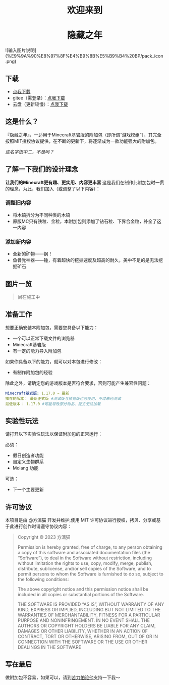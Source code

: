 <h1 align="center">欢迎来到</h1>
<h1 align="center">隐藏之年</h1>
![输入图片说明](%E9%9A%90%E8%97%8F%E4%B9%8B%E5%B9%B4%20BP/pack_icon.png)

## 下载
- [点我下载](/assets/mods/latest.mcaddon)
- gitee（需登录）：[点我下载](https://gitee.com/harain/Hidden-Years-Project/releases)
- 云盘（更新较慢）：[点我下载](https://gitee.com/harain/Hidden-Years-Project/releases)

## 这是什么？
『隐藏之年』，一适用于Minecraft基岩版的附加包（即所谓“游戏模组”），其完全按照MIT授权协议提供，在不断的更新下，将逐渐成为一款功能强大的附加包。

_这名字很中二，不是吗？_

## 了解一下我们的设计理念
__让我们的Minecraft更有趣、更实用、内容更丰富__
这是我们在制作此附加包时一贯的理念，为此，我们加入（或调整了以下内容）：
### 调整旧内容
- 将木镐拆分为不同种类的木镐
- 原版MC只有铁粒、金粒，本附加包则添加了钻石粒、下界合金粒，补全了这一内容

### 添加新内容
- 全新的矿物——钢！
- 鱼骨党神器——锤，有着超快的挖掘速度及超高的耐久，美中不足的是无法挖掘矿石

## 图片一览 
> 尚在施工中

## 准备工作

想要正确安装本附加包，需要您具备以下能力：

- 一个可以正常下载文件的浏览器
- Minecraft基岩版
- 有一定的能力导入附加包

如果你具备以下的能力，就可以对本包进行修改：
- 有制作附加包的经验

除此之外，请确定您的游戏版本是否符合要求，否则可能产生兼容性问题：
```yaml
Minecraft基岩版: 1.17.0 ~ 最新
推荐的版本： 最新正式版 #测试版与预览版也可使用，不过未经测试
最低版本： 1.17.0 #可能导致部分物品、配方无法加载
```

## 实验性玩法
请打开以下实验性玩法以保证附加包的正常运行：

必须：
- 假日创造者功能
- 自定义生物群系
- Molang 功能

可选：
- 下一个主要更新


## 许可协议


本项目是由 @方漓猫 开发并维护,使用 MIT 许可协议进行授权，拷贝、分享或基于此进行创作时请遵守协议内容：


> Copyright © 2023 方漓猫
>
> Permission is hereby granted, free of charge, to any person obtaining a copy of this software and associated documentation files (the “Software”), to deal in the Software without restriction, including without limitation the rights to use, copy, modify, merge, publish, distribute, sublicense, and/or sell copies of the Software, and to permit persons to whom the Software is furnished to do so, subject to the following conditions:
>
> The above copyright notice and this permission notice shall be included in all copies or substantial portions of the Software.
>
> THE SOFTWARE IS PROVIDED “AS IS”, WITHOUT WARRANTY OF ANY KIND, EXPRESS OR IMPLIED, INCLUDING BUT NOT LIMITED TO THE WARRANTIES OF MERCHANTABILITY, FITNESS FOR A PARTICULAR PURPOSE AND NONINFRINGEMENT. IN NO EVENT SHALL THE AUTHORS OR COPYRIGHT HOLDERS BE LIABLE FOR ANY CLAIM, DAMAGES OR OTHER LIABILITY, WHETHER IN AN ACTION OF CONTRACT, TORT OR OTHERWISE, ARISING FROM, OUT OF OR IN CONNECTION WITH THE SOFTWARE OR THE USE OR OTHER DEALINGS IN THE SOFTWARE

## 写在最后
做附加包不容易，如果可以，请到[苦力怕论他](https://klpbbs.com/space-uid-855752.html)支持一下我～